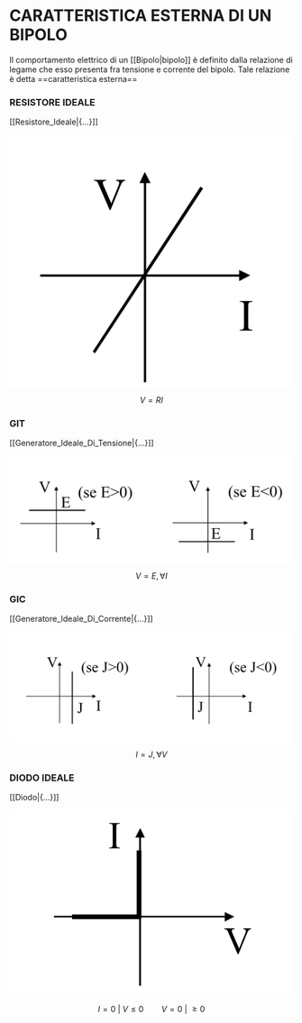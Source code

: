 # CARATTERISTICA ESTERNA DI UN BIPOLO
Il comportamento elettrico di un [[Bipolo|bipolo]] è definito dalla relazione di legame che esso presenta fra tensione e corrente del bipolo.
Tale relazione è detta ==caratteristica esterna==

### RESISTORE IDEALE
[[Resistore_Ideale|{...}]]

![CARATTERISTICA ESTERNA RESISTORE|500](Images/Caratteristica_Esterna_Resistore_01.png)
$$V=RI$$

### GIT
[[Generatore_Ideale_Di_Tensione|{...}]]

![CARATTERISTICA ESTERNA GIT|600](Images/Caratteristica_Esterna_GIT_01.png)
$$V=E,\forall I$$

### GIC
[[Generatore_Ideale_Di_Corrente|{...}]]

![CARATTERISTICA ESTERNA GIC|600](Images/Caratteristica_Esterna_GIC_01.png)
$$I=J,\forall V$$

### DIODO IDEALE
[[Diodo|{...}]]

![CARATTERISTICA ESTERNA DIODO|600](Images/Caratteristica_Esterna_Diodo_01.png)
$$I=0~|~V\leq0\qquad V=0~|~\geq0$$